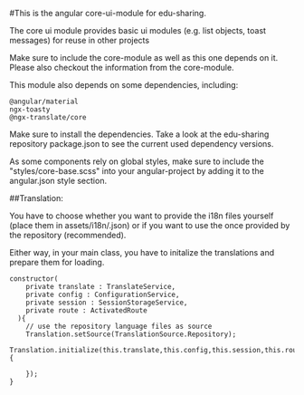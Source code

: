 #This is the angular core-ui-module for edu-sharing.

The core ui module provides basic ui modules (e.g. list objects, toast messages) for reuse in other projects

Make sure to include the core-module as well as this one depends on it. Please also checkout the information from the core-module.

This module also depends on some dependencies, including:

```
@angular/material
ngx-toasty
@ngx-translate/core
```

Make sure to install the dependencies. Take a look at the edu-sharing repository package.json to see the current used dependency versions.

As some components rely on global styles, make sure to include the "styles/core-base.scss" into your angular-project by adding it to the angular.json style section.

##Translation:

You have to choose whether you want to provide the i18n files yourself (place them in assets/i18n/<language>.json) or if you want to use the once provided by the repository (recommended).

Either way, in your main class, you have to initalize the translations and prepare them for loading.
```
constructor(
    private translate : TranslateService,
    private config : ConfigurationService,
    private session : SessionStorageService,
    private route : ActivatedRoute
  ){
    // use the repository language files as source
    Translation.setSource(TranslationSource.Repository);
    Translation.initialize(this.translate,this.config,this.session,this.route).subscribe(()=>{

    });
}
```
